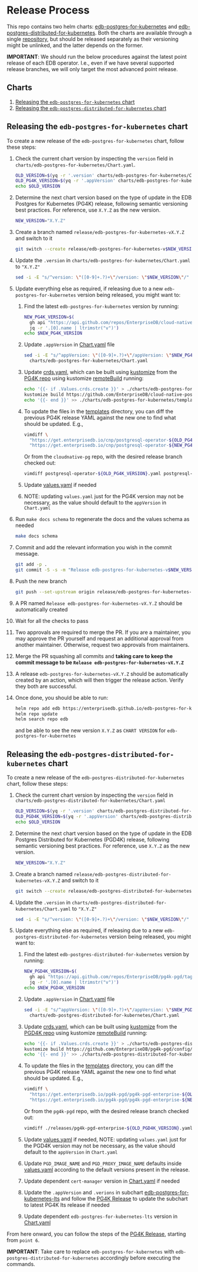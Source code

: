 # Release Process

This repo contains two helm charts: [edb-postgres-for-kubernetes](./charts/edb-postgres-for-kubernetes)
and [edb-postgres-distributed-for-kubernetes](./charts/edb-postgres-distributed-for-kubernetes).
Both the charts are available through a single [repository](http://enterprisedb.github.io/edb-postgres-for-kubernetes-charts),
but should be released separately as their versioning might be unlinked, and the
latter depends on the former.

**IMPORTANT**: We should run the below procedures against the latest point
release of each EDB operator.
I.e., even if we have several supported release
branches, we will only target the most advanced point release.

## Charts

1. [Releasing the `edb-postgres-for-kubernetes` chart](#releasing-the-edb-postgres-for-kubernetes-chart)
2. [Releasing the `edb-postgres-distributed-for-kubernetes` chart](#releasing-the-edb-postgres-distributed-for-kubernetes-chart)

## Releasing the `edb-postgres-for-kubernetes` chart

To create a new release of the `edb-postgres-for-kubernetes` chart,
follow these steps:


1. Check the current chart version by inspecting the `version` field in
   `charts/edb-postgres-for-kubernetes/Chart.yaml`.

    ```bash
    OLD_VERSION=$(yq -r '.version' charts/edb-postgres-for-kubernetes/Chart.yaml)
    OLD_PG4K_VERSION=$(yq -r '.appVersion' charts/edb-postgres-for-kubernetes/Chart.yaml)
    echo $OLD_VERSION
    ```

2. Determine the next chart version based on the type of update in the
   EDB Postgres for Kubernetes (PG4K) release, following semantic versioning best practices.
   For reference, use `X.Y.Z` as the new version.

    ```bash
    NEW_VERSION="X.Y.Z"
    ```

3. Create a branch named `release/edb-postgres-for-kubernetes-vX.Y.Z`
    and switch to it

    ```bash
    git switch --create release/edb-postgres-for-kubernetes-v$NEW_VERSION
    ```

4. Update the `.version` in `charts/edb-postgres-for-kubernetes/Chart.yaml` to `"X.Y.Z"`

    ```bash
    sed -i -E "s/^version: \"([0-9]+.?)+\"/version: \"$NEW_VERSION\"/" charts/edb-postgres-for-kubernetes/Chart.yaml
    ```

5. Update everything else as required, if releasing due to a new
    `edb-postgres-for-kubernetes` version being released, you might
    want to:

    1. Find the latest `edb-postgres-for-kubernetes` version by running:

        ```bash
        NEW_PG4K_VERSION=$(
          gh api "https://api.github.com/repos/EnterpriseDB/cloud-native-postgres/tags" | \
          jq -r '.[0].name | ltrimstr("v")')
        echo $NEW_PG4K_VERSION
        ```

    2. Update `.appVersion` in [Chart.yaml](./charts/edb-postgres-for-kubernetes/Chart.yaml)
        file

        ```bash
        sed -i -E "s/^appVersion: \"([0-9]+.?)+\"/appVersion: \"$NEW_PG4K_VERSION\"/" \
          charts/edb-postgres-for-kubernetes/Chart.yaml
        ```

    3. Update [crds.yaml](./charts/edb-postgres-for-kubernetes/templates/crds/crds.yaml),
        which can be built using
        [kustomize](https://kustomize.io/) from the [PG4K repo](https://github.com/EnterpriseDB/cloud-native-postgres)
        using kustomize [remoteBuild](https://github.com/kubernetes-sigs/kustomize/blob/master/examples/remoteBuild.md)
        running:

        ```bash
        echo '{{- if .Values.crds.create }}' > ./charts/edb-postgres-for-kubernetes/templates/crds/crds.yaml
        kustomize build https://github.com/EnterpriseDB/cloud-native-postgres/config/helm/\?ref\=v$NEW_PG4K_VERSION >> ./charts/edb-postgres-for-kubernetes/templates/crds/crds.yaml
        echo '{{- end }}' >> ./charts/edb-postgres-for-kubernetes/templates/crds/crds.yaml
        ```

    4. To update the files in the [templates](./charts/edb-postgres-for-kubernetes/templates) directory, you can diff the previous
        PG4K release YAML against the new one to find what should be updated. E.g.,

        ```bash
        vimdiff \
          "https://get.enterprisedb.io/cnp/postgresql-operator-${OLD_PG4K_VERSION}.yaml" \
          "https://get.enterprisedb.io/cnp/postgresql-operator-${NEW_PG4K_VERSION}.yaml"
        ```

        Or from the `cloudnative-pg` repo, with the desired release branch
        checked out:

        ```bash
        vimdiff postgresql-operator-${OLD_PG4K_VERSION}.yaml postgresql-operator-${NEW_PG4K_VERSION}.yaml
        ```

    5. Update [values.yaml](./charts/edb-postgres-for-kubernetes/values.yaml) if needed
    6. NOTE: updating `values.yaml` just for the PG4K version may not be
        necessary, as the value should default to the `appVersion` in `Chart.yaml`

6. Run `make docs schema` to regenerate the docs and the values schema as needed

    ```bash
    make docs schema
    ```

7. Commit and add the relevant information you wish in the commit message.

    ```bash
    git add -p .
    git commit -S -s -m "Release edb-postgres-for-kubernetes-v$NEW_VERSION" --edit
    ```

8. Push the new branch

    ```bash
    git push --set-upstream origin release/edb-postgres-for-kubernetes-v$NEW_VERSION
    ```

9. A PR named `Release edb-postgres-for-kubernetes-vX.Y.Z` should be
    automatically created
10. Wait for all the checks to pass
11. Two approvals are required to merge the PR.
    If you are a maintainer, you may approve the PR yourself and request an additional approval
    from another maintainer.
    Otherwise, request two approvals from maintainers.
12. Merge the PR squashing all commits and **taking care to keep the commit message to be
    `Release edb-postgres-for-kubernetes-vX.Y.Z`**
13. A release `edb-postgres-for-kubernetes-vX.Y.Z` should be automatically created by an action,
    which will then trigger the release action.
    Verify they both are successful.
14. Once done, you should be able to run:

    ```bash
    helm repo add edb https://enterprisedb.github.io/edb-postgres-for-kubernetes-charts
    helm repo update
    helm search repo edb
    ```

    and be able to see the new version `X.Y.Z` as `CHART VERSION` for `edb-postgres-for-kubernetes`

## Releasing the `edb-postgres-distributed-for-kubernetes` chart

To create a new release of the `edb-postgres-distributed-for-kubernetes` chart,
follow these steps:

1. Check the current chart version by inspecting the `version` field in
    `charts/edb-postgres-distributed-for-kubernetes/Chart.yaml`

    ```bash
    OLD_VERSION=$(yq -r '.version' charts/edb-postgres-distributed-for-kubernetes/Chart.yaml)
    OLD_PGD4K_VERSION=$(yq -r '.appVersion' charts/edb-postgres-distributed-for-kubernetes/Chart.yaml)
    echo $OLD_VERSION
    ```

2. Determine the next chart version based on the type of update in the
   EDB Postgres Distributed for Kubernetes (PGD4K) release, following semantic versioning best practices.
   For reference, use `X.Y.Z` as the new version.

    ```bash
    NEW_VERSION="X.Y.Z"
    ```

3. Create a branch named `release/edb-postgres-distributed-for-kubernetes-vX.Y.Z`
    and switch to it

    ```bash
    git switch --create release/edb-postgres-distributed-for-kubernetes-v$NEW_VERSION
    ```

4. Update the `.version` in `charts/edb-postgres-distributed-for-kubernetes/Chart.yaml` to `"X.Y.Z"`

    ```bash
    sed -i -E "s/^version: \"([0-9]+.?)+\"/version: \"$NEW_VERSION\"/" charts/edb-postgres-distributed-for-kubernetes/Chart.yaml
    ```

5. Update everything else as required, if releasing due to a new
    `edb-postgres-distributed-for-kubernetes` version being released, you might
    want to:

    1. Find the latest `edb-postgres-distributed-for-kubernetes` version by running:

        ```bash
        NEW_PGD4K_VERSION=$(
          gh api "https://api.github.com/repos/EnterpriseDB/pg4k-pgd/tags" | \
          jq -r '.[0].name | ltrimstr("v")')
        echo $NEW_PGD4K_VERSION
        ```

    2. Update `.appVersion` in [Chart.yaml](./charts/edb-postgres-distributed-for-kubernetes/Chart.yaml)
        file

        ```bash
        sed -i -E "s/^appVersion: \"([0-9]+.?)+\"/appVersion: \"$NEW_PGD4K_VERSION\"/" \
          charts/edb-postgres-distributed-for-kubernetes/Chart.yaml
        ```

    3. Update [crds.yaml](./charts/edb-postgres-distributed-for-kubernetes/templates/crds/crds.yaml),
        which can be built using
        [kustomize](https://kustomize.io/) from the [PGD4K repo](https://github.com/EnterpriseDB/pg4k-pgd)
        using kustomize [remoteBuild](https://github.com/kubernetes-sigs/kustomize/blob/master/examples/remoteBuild.md)
        running:

        ```bash
        echo '{{- if .Values.crds.create }}' > ./charts/edb-postgres-distributed-for-kubernetes/templates/crds/crds.yaml
        kustomize build https://github.com/EnterpriseDB/pg4k-pgd/config/helm/\?ref\=v$NEW_PGD4K_VERSION >> ./charts/edb-postgres-distributed-for-kubernetes/templates/crds/crds.yaml
        echo '{{- end }}' >> ./charts/edb-postgres-distributed-for-kubernetes/templates/crds/crds.yaml
        ```

    4. To update the files in the [templates](./charts/edb-postgres-distributed-for-kubernetes/templates) directory, you can diff the previous
        PG4K release YAML against the new one to find what should be updated. E.g.,

        ```bash
        vimdiff \
          "https://get.enterprisedb.io/pg4k-pgd/pg4k-pgd-enterprise-${OLD_PGD4K_VERSION}.yaml" \
          "https://get.enterprisedb.io/pg4k-pgd/pg4k-pgd-enterprise-${NEW_PGD4K_VERSION}.yaml"
        ```

        Or from the `pg4k-pgd` repo, with the desired release branch
        checked out:

        ```bash
        vimdiff ./releases/pg4k-pgd-enterprise-${OLD_PGD4K_VERSION}.yaml ./releases/pg4k-pgd-enterprise-${NEW_PGD4K_VERSION}.yaml
        ```

    5. Update [values.yaml](./charts/edb-postgres-distributed-for-kubernetes/values.yaml) if needed,
        NOTE: updating `values.yaml` just for the PGD4K version may not be necessary,
        as the value should default to the `appVersion` in `Chart.yaml`

    6. Update `PGD_IMAGE_NAME` and `PGD_PROXY_IMAGE_NAME` defaults inside
        [values.yaml](./charts/edb-postgres-distributed-for-kubernetes/values.yaml)
        according to the default versions present in the release.

    7. Update dependent `cert-manager` version in
       [Chart.yaml](./charts/edb-postgres-distributed-for-kubernetes/Chart.yaml) if needed

    8. Update the `.appVersion` and `.verions` in subchart
       [edb-postgres-for-kubernetes-lts](./charts/edb-postgres-distributed-for-kubernetes/charts/edb-postgres-for-kubernetes-lts)
       and follow the [PG4K Release](#releasing-the-edb-postgres-for-kubernetes-chart)
       to update the subchart to latest PG4K lts release if needed

    9. Update dependent `edb-postgres-for-kubernetes-lts` version in
       [Chart.yaml](./charts/edb-postgres-distributed-for-kubernetes/Chart.yaml)

From here onward, you can follow the steps of the
[PG4K Release](#releasing-the-edb-postgres-for-kubernetes-chart), starting from `point 6`.

**IMPORTANT**: Take care to replace `edb-postgres-for-kubernetes` with
`edb-postgres-distributed-for-kubernetes` accordingly before executing the commands.
